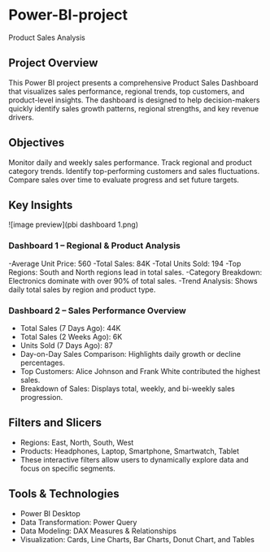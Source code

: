 # Power-BI-project
Product Sales Analysis

## Project Overview

This Power BI project presents a comprehensive Product Sales Dashboard that visualizes sales performance, regional trends, top customers, and product-level insights. 
The dashboard is designed to help decision-makers quickly identify sales growth patterns, regional strengths, and key revenue drivers.

## Objectives

Monitor daily and weekly sales performance.
Track regional and product category trends.
Identify top-performing customers and sales fluctuations.
Compare sales over time to evaluate progress and set future targets.

## Key Insights
 ![image preview](pbi dashboard 1.png)
### Dashboard 1 – Regional & Product Analysis

-Average Unit Price: 560
-Total Sales: 84K
-Total Units Sold: 194
-Top Regions: South and North regions lead in total sales.
-Category Breakdown: Electronics dominate with over 90% of total sales.
-Trend Analysis: Shows daily total sales by region and product type.

### Dashboard 2 – Sales Performance Overview

- Total Sales (7 Days Ago): 44K
- Total Sales (2 Weeks Ago): 6K
- Units Sold (7 Days Ago): 87
- Day-on-Day Sales Comparison: Highlights daily growth or decline percentages.
- Top Customers: Alice Johnson and Frank White contributed the highest sales.
- Breakdown of Sales: Displays total, weekly, and bi-weekly sales progression.
  
## Filters and Slicers

- Regions: East, North, South, West
- Products: Headphones, Laptop, Smartphone, Smartwatch, Tablet
- These interactive filters allow users to dynamically explore data and focus on specific segments.

## Tools & Technologies

- Power BI Desktop
- Data Transformation: Power Query
- Data Modeling: DAX Measures & Relationships
- Visualization: Cards, Line Charts, Bar Charts, Donut Chart, and Tables


